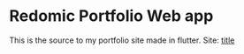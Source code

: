 # Redomic Portfolio Web app

This is the source to my portfolio site made in flutter.
Site: [title](https://redomic-portfolio.web.app/#/ "Markdown Tutorial")